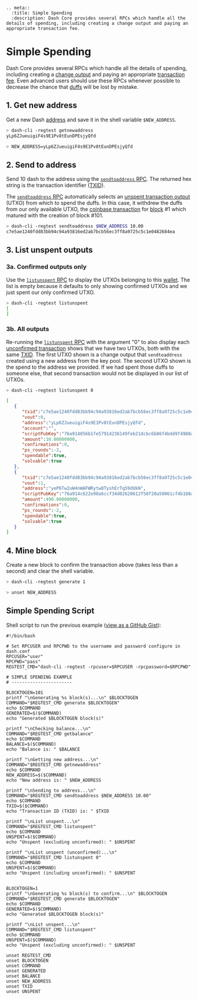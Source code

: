 ```{eval-rst}
.. meta::
  :title: Simple Spending
  :description: Dash Core provides several RPCs which handle all the details of spending, including creating a change output and paying an appropriate transaction fee. 
```

# Simple Spending

Dash Core provides several RPCs which handle all the details of spending, including creating a [change output](../resources/glossary.md#change-output) and paying an appropriate [transaction fee](../resources/glossary.md#transaction-fee). Even advanced users should use these RPCs whenever possible to decrease the chance that [duffs](../resources/glossary.md#duffs) will be lost by mistake.

## 1. Get new address

Get a new Dash [address](../resources/glossary.md#address) and save it in the shell variable `$NEW_ADDRESS`.

``` bash
> dash-cli -regtest getnewaddress
yLp6ZJueuigiF4s9E1Pv8tEunDPEsjyQfd

> NEW_ADDRESS=yLp6ZJueuigiF4s9E1Pv8tEunDPEsjyQfd
```

## 2. Send to address

Send 10 dash to the address using the [`sendtoaddress` RPC](../api/remote-procedure-calls-wallet.md#sendtoaddress).  The returned hex string is the transaction identifier ([TXID](../resources/glossary.md#transaction-identifiers)).

The [`sendtoaddress` RPC](../api/remote-procedure-calls-wallet.md#sendtoaddress) automatically selects an [unspent transaction output](../resources/glossary.md#unspent-transaction-output) (UTXO) from which to spend the duffs. In this case, it withdrew the duffs from our only available UTXO, the [coinbase transaction](../resources/glossary.md#coinbase-transaction) for [block](../resources/glossary.md#block) #1 which matured with the creation of block #101.

``` bash
> dash-cli -regtest sendtoaddress $NEW_ADDRESS 10.00
c7e5ae1240fdd83bb94c94a93816ed2ab7bcb56ec3ff8a9725c5c1e0482684ea
```

## 3. List unspent outputs

### 3a. Confirmed outputs only

Use the [`listunspent` RPC](../api/remote-procedure-calls-wallet.md#listunspent) to display the UTXOs belonging to this [wallet](../resources/glossary.md#wallet). The list is empty because it defaults to only showing confirmed UTXOs and we just spent our only confirmed UTXO.

``` bash
> dash-cli -regtest listunspent
[
]
```

### 3b. All outputs

Re-running the [`listunspent` RPC](../api/remote-procedure-calls-wallet.md#listunspent) with the argument "0" to also display each [unconfirmed transaction](../resources/glossary.md#unconfirmed-transaction) shows that we have two UTXOs, both with the same [TXID](../resources/glossary.md#transaction-identifiers). The first UTXO shown is a change output that `sendtoaddress` created using a new address from the key pool. The second UTXO shown is the spend to the address we provided. If we had spent those duffs to someone else, that second transaction would not be displayed in our list of UTXOs.

``` bash
> dash-cli -regtest listunspent 0
```

``` json
[  
   {  
      "txid":"c7e5ae1240fdd83bb94c94a93816ed2ab7bcb56ec3ff8a9725c5c1e0482684ea",
      "vout":0,
      "address":"yLp6ZJueuigiF4s9E1Pv8tEunDPEsjyQfd",
      "account":"",
      "scriptPubKey":"76a914056b1fe57914236149feb21dcbc6b86f4bdd9f4988ac",
      "amount":10.00000000,
      "confirmations":0,
      "ps_rounds":-2,
      "spendable":true,
      "solvable":true
   },
   {  
      "txid":"c7e5ae1240fdd83bb94c94a93816ed2ab7bcb56ec3ff8a9725c5c1e0482684ea",
      "vout":1,
      "address":"yeP6Tw2uW4nWAFWRytw8TyshErTq59dUkN",
      "scriptPubKey":"76a914c622e98a6ccf34d02620612f58f20a50061cf4b188ac",
      "amount":490.00000000,
      "confirmations":0,
      "ps_rounds":-2,
      "spendable":true,
      "solvable":true
   }
]
```

## 4. Mine block

Create a new block to confirm the transaction above (takes less than a second) and clear the shell variable.

``` bash
> dash-cli -regtest generate 1

> unset NEW_ADDRESS
```

## Simple Spending Script

Shell script to run the previous example ([view as a GitHub Gist](https://gist.github.com/dash-docs/f40bddfc0844ec0d66d196720dc936f8#file-regtest_transaction_simple_spending_example-sh)):

``` shell
#!/bin/bash

# Set RPCUSER and RPCPWD to the username and password configure in dash.conf
RPCUSER="user"
RPCPWD="pass"
REGTEST_CMD="dash-cli -regtest -rpcuser=$RPCUSER -rpcpassword=$RPCPWD"

# SIMPLE SPENDING EXAMPLE
# -----------------------

BLOCKTOGEN=101
printf "\nGenerating %s block(s)...\n" $BLOCKTOGEN
COMMAND="$REGTEST_CMD generate $BLOCKTOGEN"
echo $COMMAND
GENERATED=$($COMMAND)
echo "Generated $BLOCKTOGEN block(s)"

printf "\nChecking balance...\n"
COMMAND="$REGTEST_CMD getbalance"
echo $COMMAND
BALANCE=$($COMMAND)
echo "Balance is: " $BALANCE

printf "\nGetting new address...\n"
COMMAND="$REGTEST_CMD getnewaddress"
echo $COMMAND
NEW_ADDRESS=$($COMMAND)
echo "New address is: " $NEW_ADDRESS

printf "\nSending to address...\n"
COMMAND="$REGTEST_CMD sendtoaddress $NEW_ADDRESS 10.00"
echo $COMMAND
TXID=$($COMMAND)
echo "Transaction ID (TXID) is: " $TXID

printf "\nList unspent...\n"
COMMAND="$REGTEST_CMD listunspent"
echo $COMMAND
UNSPENT=$($COMMAND)
echo "Unspent (excluding unconfirmed): " $UNSPENT

printf "\nList unspent (unconfirmed)...\n"
COMMAND="$REGTEST_CMD listunspent 0"
echo $COMMAND
UNSPENT=$($COMMAND)
echo "Unspent (including unconfirmed): " $UNSPENT


BLOCKTOGEN=1
printf "\nGenerating %s block(s) to confirm...\n" $BLOCKTOGEN
COMMAND="$REGTEST_CMD generate $BLOCKTOGEN"
echo $COMMAND
GENERATED=$($COMMAND)
echo "Generated $BLOCKTOGEN block(s)"

printf "\nList unspent...\n"
COMMAND="$REGTEST_CMD listunspent"
echo $COMMAND
UNSPENT=$($COMMAND)
echo "Unspent (excluding unconfirmed): " $UNSPENT

unset REGTEST_CMD
unset BLOCKTOGEN
unset COMMAND
unset GENERATED
unset BALANCE
unset NEW_ADDRESS
unset TXID
unset UNSPENT
```

